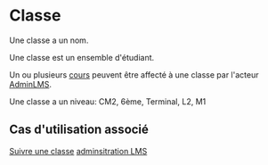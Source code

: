 #  Classe

Une classe a un nom.

Une classe est un ensemble d'étudiant.

Un ou plusieurs [cours](/cours.md) peuvent être affecté à une classe par l'acteur [AdminLMS](../acteurs/adminLMS.md).

Une classe a un niveau: CM2, 6ème, Terminal, L2, M1

## Cas d'utilisation associé

[Suivre une classe](../casutilisation/enseignant/suivreclasse.md)
[adminsitration LMS](../casutilisation/adminLMS/administrationlms.md)
<!---
Author : Hugo
Validator : Jordan
-->
